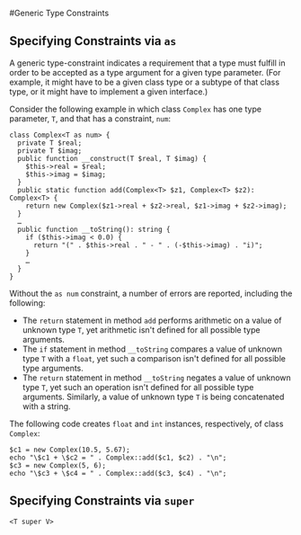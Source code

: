 #Generic Type Constraints

## Specifying Constraints via `as`

A generic type-constraint indicates a requirement that a type must fulfill in order to be accepted as a type argument for a given type parameter. (For example, it might have to be a given class type or a subtype of that class type, or it might have to implement a given interface.)

Consider the following example in which class `Complex` has one type parameter, `T`, and that has a constraint, `num`:

```hack
class Complex<T as num> {
  private T $real;
  private T $imag;
  public function __construct(T $real, T $imag) {
    $this->real = $real;
    $this->imag = $imag;
  }
  public static function add(Complex<T> $z1, Complex<T> $z2): Complex<T> {
    return new Complex($z1->real + $z2->real, $z1->imag + $z2->imag);
  }
  …
  public function __toString(): string {
    if ($this->imag < 0.0) {                                                       
      return "(" . $this->real . " - " . (-$this->imag) . "i)";
    }
    …
  }
}
```

Without the `as num` constraint, a number of errors are reported, including the following: 
 * The `return` statement in method `add` performs arithmetic on a value of unknown type `T`, yet arithmetic isn't defined for all possible type arguments.
 * The `if` statement in method `__toString` compares a value of unknown type `T` with a `float`, yet such a comparison isn't defined for all possible type arguments.
 * The `return` statement in method `__toString` negates a value of unknown type `T`, yet such an operation isn't defined for all possible type arguments. Similarly, a value of unknown type `T` is being concatenated with a string.

The following code creates `float` and `int` instances, respectively, of class `Complex`:

```hack
$c1 = new Complex(10.5, 5.67);
echo "\$c1 + \$c2 = " . Complex::add($c1, $c2) . "\n";
$c3 = new Complex(5, 6);
echo "\$c3 + \$c4 = " . Complex::add($c3, $c4) . "\n";
```

## Specifying Constraints via `super`

```hack
<T super V>
```
